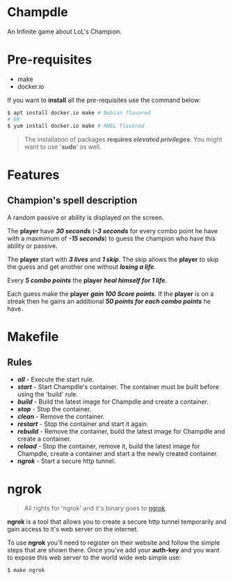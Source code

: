# Champdle
An Infinite game about LoL's Champion.

# Pre-requisites
- make
- docker.io

If you want to **install** all the pre-requisites use the command below:
```bash
$ apt install docker.io make # Debian flavored
# OR
$ yum install docker.io make # RHEL flavored
```
> The installation of packages **requires** ***elevated privileges***. You might want to use '**sudo**' as well.

# Features
## Champion's spell description
A random passive or ability is displayed on the screen.

The **player** have ***30 seconds*** (***-3 seconds*** for every combo point he have with a maxmimum of ***-15 seconds***) to guess the champion who have this ability or passive.

The **player** start with ***3 lives*** and ***1 skip***. The skip allows the **player** to skip the guess and get another one without ***losing a life***.

Every ***5 combo points*** the **player** ***heal himself for 1 life***.

Each guess make the **player** ***gain 100 Score points***. If the **player** is on a streak then he gains an additional ***50 points for each combo points*** he have.

# Makefile
## Rules
- ***all*** - Execute the start rule.
- ***start*** - Start Champdle's container. The container must be built before using the 'build' rule.
- ***build*** - Build the latest image for Champdle and create a container.
- ***stop*** - Stop the container.
- ***clean*** - Remove the container.
- ***restart*** - Stop the container and start it again.
- ***rebuild*** - Remove the container, build the latest image for Champdle and create a container.
- ***reload*** - Stop the container, remove it, build the latest image for Champdle, create a container and start a the newly created container.
- ***ngrok*** - Start a secure http tunnel.

# ngrok
> All rights for 'ngrok' and it's binary goes to [ngrok](https://ngrok.com/).

**ngrok** is a tool that allows you to create a secure http tunnel temporarily and gain access to it's web server on the internet.

To use **ngrok** you'll need to register on their website and follow the simple steps that are shown there. Once you've add your **auth-key** and you want to expose this web server to the world wide web simple use:
```bash
$ make ngrok
```
